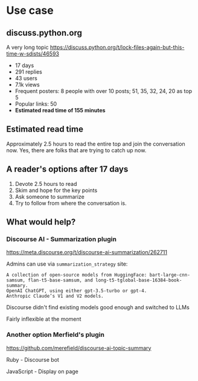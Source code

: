 # Use case

## discuss.python.org

A very long topic <https://discuss.python.org/t/lock-files-again-but-this-time-w-sdists/46593>

- 17 days
- 291 replies
- 43 users
- 7.1k views
- Frequent posters: 8 people with over 10 posts; 51, 35, 32, 24, 20 as top 5
- Popular links: 50
- **Estimated read time of 155 minutes**

## Estimated read time

Approximately 2.5 hours to read the entire top and join the conversation now. Yes, there are folks that are trying to catch up now.

## A reader's options after 17 days

1. Devote 2.5 hours to read
2. Skim and hope for the key points
3. Ask someone to summarize
4. Try to follow from where the conversation is.

## What would help?

### Discourse AI - Summarization plugin

<https://meta.discourse.org/t/discourse-ai-summarization/262711> 

Admins can use via `summarization_strategy` site:
```
A collection of open-source models from HuggingFace: bart-large-cnn-samsum, flan-t5-base-samsum, and long-t5-tglobal-base-16384-book-summary.
OpenAI ChatGPT, using either gpt-3.5-turbo or gpt-4.
Anthropic Claude’s V1 and V2 models.
```
Discourse didn't find existing models good enough and switched to LLMs

Fairly inflexible at the moment

### Another option Merfield's plugin

https://github.com/merefield/discourse-ai-topic-summary

Ruby - Discourse bot

JavaScript - Display on page
